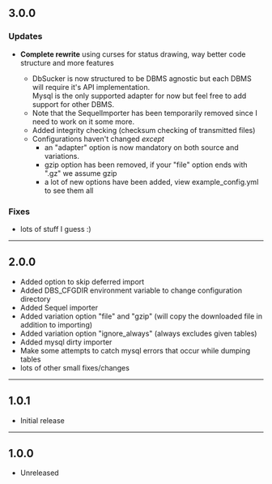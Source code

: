 ## 3.0.0

### Updates

* **Complete rewrite** using curses for status drawing, way better code structure and more features

  * DbSucker is now structured to be DBMS agnostic but each DBMS will require it's API implementation.<br>
    Mysql is the only supported adapter for now but feel free to add support for other DBMS.
  * Note that the SequelImporter has been temporarily removed since I need to work on it some more.
  * Added integrity checking (checksum checking of transmitted files)
  * Configurations haven't changed *except*
    * an "adapter" option is now mandatory on both source and variations.
    * gzip option has been removed, if your "file" option ends with ".gz" we assume gzip
    * a lot of new options have been added, view example_config.yml to see them all

### Fixes

* lots of stuff I guess :)

-------------------

## 2.0.0

* Added option to skip deferred import
* Added DBS_CFGDIR environment variable to change configuration directory
* Added Sequel importer
* Added variation option "file" and "gzip" (will copy the downloaded file in addition to importing)
* Added variation option "ignore_always" (always excludes given tables)
* Added mysql dirty importer
* Make some attempts to catch mysql errors that occur while dumping tables
* lots of other small fixes/changes

-------------------

## 1.0.1

* Initial release

-------------------

## 1.0.0

* Unreleased
